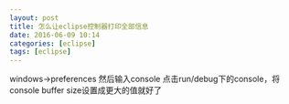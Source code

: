 ```yaml
---
layout: post
title: 怎么让eclipse控制器打印全部信息
date: 2016-06-09 10:14
categories: [eclipse]
tags: [eclipse]
---
```

windows->preferences 然后输入console 点击run/debug下的console，将console buffer size设置成更大的值就好了
